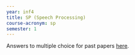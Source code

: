 ```yaml
---
year: inf4
title: SP (Speech Processing)
course-acronym: sp
semester: 1
---
```


Answers to multiple choice for past papers [here](https://docs.google.com/document/d/1ldYhqvXffeb93sTqN4BILVFUq1fQhfVo776S11olSxw/edit?usp=sharing).
